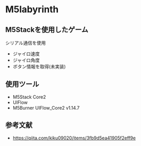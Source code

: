 # M5labyrinth

## M5Stackを使用したゲーム

シリアル通信を使用
- ジャイロ速度
- ジャイロ角度
- ボタン情報を取得(未実装)

## 使用ツール
- M5Stack Core2
- UIFlow
- M5Burner UIFlow_Core2 v1.14.7


## 参考文献
- https://qiita.com/kiku09020/items/3fb9d5ea41905f2eff9e


